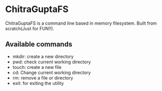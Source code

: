# ChitraGuptaFS

ChitraGuptaFS is a command line based in memory filesystem. Built from scratch(Just for FUN!!).

## Available commands
 * mkdir: create a new directory
 * pwd: check current working directory
 * touch: create a new file
 * cd: Change current working directory
 * rm: remove a file or directory
 * exit: for exiting the utility
 
 
